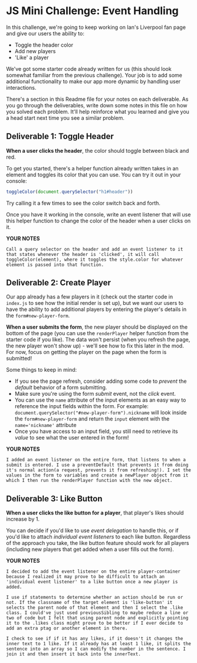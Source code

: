 # JS Mini Challenge: Event Handling

In this challenge, we're going to keep working on Ian's Liverpool fan page and give our users the ability to:

- Toggle the header color
- Add new players
- 'Like' a player 

We've got some starter code already written for us (this should look somewhat familiar from the previous challenge). Your job is to add some additional functionality to make our app more dynamic by handling user interactions.

There's a section in this Readme file for your notes on each deliverable. As you go through the deliverables, write down some notes in this file on how you solved each problem. It'll help reinforce what you learned and give you a head start next time you see a similar problem.

## Deliverable 1: Toggle Header

**When a user clicks the header**, the color should toggle between black and red. 

To get you started, there's a helper function already written takes in an element and toggles its color that you can use. You can try it out in your console:

```js
toggleColor(document.querySelector("h1#header"))
```

Try calling it a few times to see the color switch back and forth. 

Once you have it working in the console, write an event listener that will use this helper function to change the color of the header when a user clicks on it.

**YOUR NOTES**
```
Call a query selector on the header and add an event listener to it that states whenever the header is 'clicked', it will call toggleColor(element), where it toggles the style.color for whatever element is passed into that function.
```

## Deliverable 2: Create Player

Our app already has a few players in it (check out the starter code in `index.js` to see how the initial render is set up), but we want our users to have the ability to add additional players by entering the player's details in the `form#new-player-form`.

**When a user submits the form**, the new player should be displayed on the bottom of the page (you can use the `renderPlayer` helper function from the starter code if you like). The data won't persist (when you refresh the page, the new player won't show up) - we'll see how to fix this later in the mod. For now, focus on getting the player on the page when the form is submitted!

Some things to keep in mind:
- If you see the page refresh, consider adding some code to *prevent* the *default* behavior of a form submitting.
- Make sure you're using the form *submit* event, not the *click* event.
- You can use the `name` attribute of the input elements as an easy way to reference the input fields within the form. For example: `document.querySelector("#new-player-form").nickname` will look inside the `form#new-player-form` and return the `input` element with the `name='nickname'` attribute
- Once you have access to an input field, you still need to retrieve its *value* to see what the user entered in the form!

**YOUR NOTES**
```
I added an event listener on the entire form, that listens to when a submit is entered. I use a preventDefault that prevents it from doing it's normal action(a request, prevents it from refreshing!). I set the values in the form to variables and create a newPlayer object from it which I then run the renderPlayer function with the new object.

```

## Deliverable 3: Like Button

**When a user clicks the like button for a player**, that player's likes should increase by 1. 

You can decide if you'd like to use *event delegation* to handle this, or if you'd like to attach *individual event listeners* to each like button. Regardless of the approach you take, the like button feature should work for all players (including new players that get added when a user fills out the form).

**YOUR NOTES**
```
I decided to add the event listener on the entire player-container because I realized it may prove to be difficult to attach an 'individual event listener' to a like button once a new player is added. 

I use if statements to determine whether an action should be run or not. If the classname of the target element is 'like-button' it selects the parent node of that element and then I select the .like class. I could've just used previousSibling to maybe reduce a line or two of code but I felt that using parent node and explicitly pointing it to the .likes class might prove to be better if I ever decide to add an extra ptag or another element in there.

I check to see if if it has any likes, if it doesn't it changes the inner text to 1 like. If it already has at least 1 like, it splits the sentence into an array so I can modify the number in the sentence. I join it and then insert it back into the innerText. 

```
